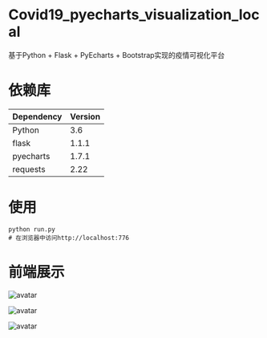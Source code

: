 # Covid19_pyecharts_visualization_local
基于Python + Flask + PyEcharts + Bootstrap实现的疫情可视化平台

# 依赖库
| Dependency | Version |  
| ------ |------|  
| Python | 3.6 |
| flask | 1.1.1 |
| pyecharts | 1.7.1 |
| requests | 2.22 |


# 使用
```
python run.py
# 在浏览器中访问http://localhost:776
```
# 前端展示
![avatar](img/index.jpg)  

![avatar](img/chinaline.jpg) 
 
![avatar](img/foreignbar.jpg)  